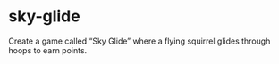 # sky-glide
Create a game called “Sky Glide” where a flying squirrel glides through hoops to earn points. 
